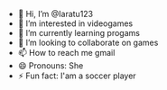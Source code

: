 - 👋 Hi, I’m @Iaratu123
- 👀 I’m interested in videogames
- 🌱 I’m currently learning progams
- 💞️ I’m looking to collaborate on games
- 📫 How to reach me gmail
- 😄 Pronouns: She
- ⚡ Fun fact: I'am a soccer player

